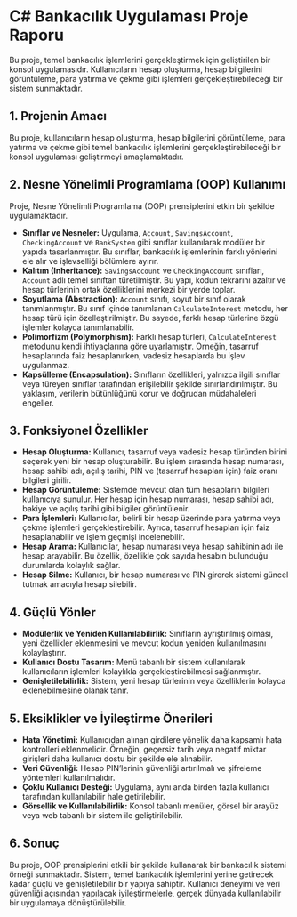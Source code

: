 # C# Bankacılık Uygulaması Proje Raporu

Bu proje, temel bankacılık işlemlerini gerçekleştirmek için geliştirilen bir konsol uygulamasıdır. Kullanıcıların hesap oluşturma, hesap bilgilerini görüntüleme, para yatırma ve çekme gibi işlemleri gerçekleştirebileceği bir sistem sunmaktadır.

## 1. Projenin Amacı

Bu proje, kullanıcıların hesap oluşturma, hesap bilgilerini görüntüleme, para yatırma ve çekme gibi temel bankacılık işlemlerini gerçekleştirebileceği bir konsol uygulaması geliştirmeyi amaçlamaktadır.

## 2. Nesne Yönelimli Programlama (OOP) Kullanımı

Proje, Nesne Yönelimli Programlama (OOP) prensiplerini etkin bir şekilde uygulamaktadır.

*   **Sınıflar ve Nesneler:** Uygulama, `Account`, `SavingsAccount`, `CheckingAccount` ve `BankSystem` gibi sınıflar kullanılarak modüler bir yapıda tasarlanmıştır. Bu sınıflar, bankacılık işlemlerinin farklı yönlerini ele alır ve işlevselliği bölümlere ayırır.
*   **Kalıtım (Inheritance):** `SavingsAccount` ve `CheckingAccount` sınıfları, `Account` adlı temel sınıftan türetilmiştir. Bu yapı, kodun tekrarını azaltır ve hesap türlerinin ortak özelliklerini merkezi bir yerde toplar.
*   **Soyutlama (Abstraction):** `Account` sınıfı, soyut bir sınıf olarak tanımlanmıştır. Bu sınıf içinde tanımlanan `CalculateInterest` metodu, her hesap türü için özelleştirilmiştir. Bu sayede, farklı hesap türlerine özgü işlemler kolayca tanımlanabilir.
*   **Polimorfizm (Polymorphism):** Farklı hesap türleri, `CalculateInterest` metodunu kendi ihtiyaçlarına göre uyarlamıştır. Örneğin, tasarruf hesaplarında faiz hesaplanırken, vadesiz hesaplarda bu işlev uygulanmaz.
*   **Kapsülleme (Encapsulation):** Sınıfların özellikleri, yalnızca ilgili sınıflar veya türeyen sınıflar tarafından erişilebilir şekilde sınırlandırılmıştır. Bu yaklaşım, verilerin bütünlüğünü korur ve doğrudan müdahaleleri engeller.

## 3. Fonksiyonel Özellikler

*   **Hesap Oluşturma:** Kullanıcı, tasarruf veya vadesiz hesap türünden birini seçerek yeni bir hesap oluşturabilir. Bu işlem sırasında hesap numarası, hesap sahibi adı, açılış tarihi, PIN ve (tasarruf hesapları için) faiz oranı bilgileri girilir.
*   **Hesap Görüntüleme:** Sistemde mevcut olan tüm hesapların bilgileri kullanıcıya sunulur. Her hesap için hesap numarası, hesap sahibi adı, bakiye ve açılış tarihi gibi bilgiler görüntülenir.
*   **Para İşlemleri:** Kullanıcılar, belirli bir hesap üzerinde para yatırma veya çekme işlemleri gerçekleştirebilir. Ayrıca, tasarruf hesapları için faiz hesaplanabilir ve işlem geçmişi incelenebilir.
*   **Hesap Arama:** Kullanıcılar, hesap numarası veya hesap sahibinin adı ile hesap arayabilir. Bu özellik, özellikle çok sayıda hesabın bulunduğu durumlarda kolaylık sağlar.
*   **Hesap Silme:** Kullanıcı, bir hesap numarası ve PIN girerek sistemi güncel tutmak amacıyla hesap silebilir.

## 4. Güçlü Yönler

*   **Modülerlik ve Yeniden Kullanılabilirlik:** Sınıfların ayrıştırılmış olması, yeni özellikler eklenmesini ve mevcut kodun yeniden kullanılmasını kolaylaştırır.
*   **Kullanıcı Dostu Tasarım:** Menü tabanlı bir sistem kullanılarak kullanıcıların işlemleri kolaylıkla gerçekleştirebilmesi sağlanmıştır.
*   **Genişletilebilirlik:** Sistem, yeni hesap türlerinin veya özelliklerin kolayca eklenebilmesine olanak tanır.

## 5. Eksiklikler ve İyileştirme Önerileri

*   **Hata Yönetimi:** Kullanıcıdan alınan girdilere yönelik daha kapsamlı hata kontrolleri eklenmelidir. Örneğin, geçersiz tarih veya negatif miktar girişleri daha kullanıcı dostu bir şekilde ele alınabilir.
*   **Veri Güvenliği:** Hesap PIN’lerinin güvenliği artırılmalı ve şifreleme yöntemleri kullanılmalıdır.
*   **Çoklu Kullanıcı Desteği:** Uygulama, aynı anda birden fazla kullanıcı tarafından kullanılabilir hale getirilebilir.
*   **Görsellik ve Kullanılabilirlik:** Konsol tabanlı menüler, görsel bir arayüz veya web tabanlı bir sistem ile geliştirilebilir.

## 6. Sonuç

Bu proje, OOP prensiplerini etkili bir şekilde kullanarak bir bankacılık sistemi örneği sunmaktadır. Sistem, temel bankacılık işlemlerini yerine getirecek kadar güçlü ve genişletilebilir bir yapıya sahiptir. Kullanıcı deneyimi ve veri güvenliği açısından yapılacak iyileştirmelerle, gerçek dünyada kullanılabilir bir uygulamaya dönüştürülebilir.
